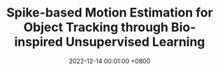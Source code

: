 ---
title:          "Spike-based Motion Estimation for Object Tracking through Bio-inspired Unsupervised Learning"
date:           2022-12-14 00:01:00 +0800
selected:       false
pub:            <em> IEEE Transactions on Image Processing </em> (<strong>TIP</strong>)
pub_date:       "2023"
cover:          assets/pubpic/tracking2022.png
authors:
- <strong>Yajing Zheng</strong> 
- Zhaofei Yu
- Song Wang
- Tiejun Huang
links:
  Paper: https://ieeexplore.ieee.org/abstract/document/9985998
---